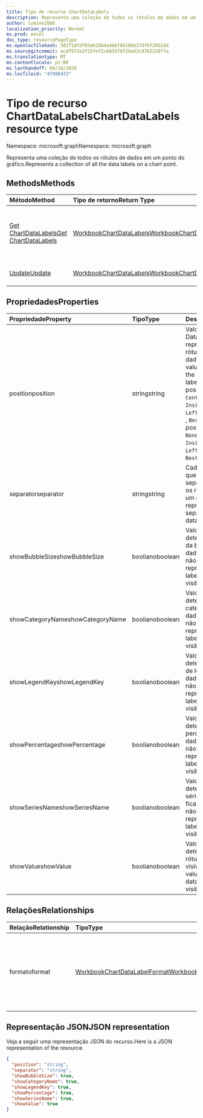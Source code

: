```yaml
---
title: Tipo de recurso ChartDataLabels
description: Representa uma coleção de todos os rótulos de dados em um ponto do gráfico.
author: lumine2008
localization_priority: Normal
ms.prod: excel
doc_type: resourcePageType
ms.openlocfilehash: 502f18fdf03eb28bde4b6f8620bb274f6f2052dd
ms.sourcegitcommit: acdf972e2f25fef2c6855f6f28a63c0762228ffa
ms.translationtype: MT
ms.contentlocale: pt-BR
ms.lasthandoff: 09/18/2020
ms.locfileid: "47988433"
---
```

# <a name="chartdatalabels-resource-type"></a><span data-ttu-id="72eaf-103">Tipo de recurso ChartDataLabels</span><span class="sxs-lookup"><span data-stu-id="72eaf-103">ChartDataLabels resource type</span></span>

<span data-ttu-id="72eaf-104">Namespace: microsoft.graph</span><span class="sxs-lookup"><span data-stu-id="72eaf-104">Namespace: microsoft.graph</span></span>

<span data-ttu-id="72eaf-105">Representa uma coleção de todos os rótulos de dados em um ponto do gráfico.</span><span class="sxs-lookup"><span data-stu-id="72eaf-105">Represents a collection of all the data labels on a chart point.</span></span>


## <a name="methods"></a><span data-ttu-id="72eaf-106">Methods</span><span class="sxs-lookup"><span data-stu-id="72eaf-106">Methods</span></span>

| <span data-ttu-id="72eaf-107">Método</span><span class="sxs-lookup"><span data-stu-id="72eaf-107">Method</span></span>           | <span data-ttu-id="72eaf-108">Tipo de retorno</span><span class="sxs-lookup"><span data-stu-id="72eaf-108">Return Type</span></span>    |<span data-ttu-id="72eaf-109">Descrição</span><span class="sxs-lookup"><span data-stu-id="72eaf-109">Description</span></span>|
|:---------------|:--------|:----------|
|[<span data-ttu-id="72eaf-110">Get ChartDataLabels</span><span class="sxs-lookup"><span data-stu-id="72eaf-110">Get ChartDataLabels</span></span>](../api/chartdatalabels-get.md) | [<span data-ttu-id="72eaf-111">WorkbookChartDataLabels</span><span class="sxs-lookup"><span data-stu-id="72eaf-111">WorkbookChartDataLabels</span></span>](chartdatalabels.md) |<span data-ttu-id="72eaf-112">Leia as propriedades e os relacionamentos do objeto chartDataLabels.</span><span class="sxs-lookup"><span data-stu-id="72eaf-112">Read properties and relationships of chartDataLabels object.</span></span>|
|[<span data-ttu-id="72eaf-113">Update</span><span class="sxs-lookup"><span data-stu-id="72eaf-113">Update</span></span>](../api/chartdatalabels-update.md) | [<span data-ttu-id="72eaf-114">WorkbookChartDataLabels</span><span class="sxs-lookup"><span data-stu-id="72eaf-114">WorkbookChartDataLabels</span></span>](chartdatalabels.md) |<span data-ttu-id="72eaf-115">Atualize o objeto ChartDataLabels.</span><span class="sxs-lookup"><span data-stu-id="72eaf-115">Update ChartDataLabels object.</span></span> |

## <a name="properties"></a><span data-ttu-id="72eaf-116">Propriedades</span><span class="sxs-lookup"><span data-stu-id="72eaf-116">Properties</span></span>
| <span data-ttu-id="72eaf-117">Propriedade</span><span class="sxs-lookup"><span data-stu-id="72eaf-117">Property</span></span>     | <span data-ttu-id="72eaf-118">Tipo</span><span class="sxs-lookup"><span data-stu-id="72eaf-118">Type</span></span>   |<span data-ttu-id="72eaf-119">Descrição</span><span class="sxs-lookup"><span data-stu-id="72eaf-119">Description</span></span>|
|:---------------|:--------|:----------|
|<span data-ttu-id="72eaf-120">position</span><span class="sxs-lookup"><span data-stu-id="72eaf-120">position</span></span>|<span data-ttu-id="72eaf-121">string</span><span class="sxs-lookup"><span data-stu-id="72eaf-121">string</span></span>|<span data-ttu-id="72eaf-122">Valor de DataLabelPosition que representa a posição do rótulo de dados.</span><span class="sxs-lookup"><span data-stu-id="72eaf-122">DataLabelPosition value that represents the position of the data label.</span></span> <span data-ttu-id="72eaf-123">Os valores possíveis são: `None` , `Center` , `InsideEnd` , `InsideBase` , `OutsideEnd` , `Left` , `Right` , `Top` , `Bottom` , `BestFit` , `Callout` .</span><span class="sxs-lookup"><span data-stu-id="72eaf-123">The possible values are: `None`, `Center`, `InsideEnd`, `InsideBase`, `OutsideEnd`, `Left`, `Right`, `Top`, `Bottom`, `BestFit`, `Callout`.</span></span>|
|<span data-ttu-id="72eaf-124">separator</span><span class="sxs-lookup"><span data-stu-id="72eaf-124">separator</span></span>|<span data-ttu-id="72eaf-125">string</span><span class="sxs-lookup"><span data-stu-id="72eaf-125">string</span></span>|<span data-ttu-id="72eaf-126">Cadeia de caracteres que representa o separador usado para os rótulos de dados em um gráfico.</span><span class="sxs-lookup"><span data-stu-id="72eaf-126">String representing the separator used for the data labels on a chart.</span></span>|
|<span data-ttu-id="72eaf-127">showBubbleSize</span><span class="sxs-lookup"><span data-stu-id="72eaf-127">showBubbleSize</span></span>|<span data-ttu-id="72eaf-128">booliano</span><span class="sxs-lookup"><span data-stu-id="72eaf-128">boolean</span></span>|<span data-ttu-id="72eaf-129">Valor booliano que determina se o tamanho da bolha do rótulo de dados fica visível ou não.</span><span class="sxs-lookup"><span data-stu-id="72eaf-129">Boolean value representing if the data label bubble size is visible or not.</span></span>|
|<span data-ttu-id="72eaf-130">showCategoryName</span><span class="sxs-lookup"><span data-stu-id="72eaf-130">showCategoryName</span></span>|<span data-ttu-id="72eaf-131">booliano</span><span class="sxs-lookup"><span data-stu-id="72eaf-131">boolean</span></span>|<span data-ttu-id="72eaf-132">Valor booliano que determina se o nome da categoria do rótulo de dados fica visível ou não.</span><span class="sxs-lookup"><span data-stu-id="72eaf-132">Boolean value representing if the data label category name is visible or not.</span></span>|
|<span data-ttu-id="72eaf-133">showLegendKey</span><span class="sxs-lookup"><span data-stu-id="72eaf-133">showLegendKey</span></span>|<span data-ttu-id="72eaf-134">booliano</span><span class="sxs-lookup"><span data-stu-id="72eaf-134">boolean</span></span>|<span data-ttu-id="72eaf-135">Valor booliano que determina se o código de legenda do rótulo de dados fica visível ou não.</span><span class="sxs-lookup"><span data-stu-id="72eaf-135">Boolean value representing if the data label legend key is visible or not.</span></span>|
|<span data-ttu-id="72eaf-136">showPercentage</span><span class="sxs-lookup"><span data-stu-id="72eaf-136">showPercentage</span></span>|<span data-ttu-id="72eaf-137">booliano</span><span class="sxs-lookup"><span data-stu-id="72eaf-137">boolean</span></span>|<span data-ttu-id="72eaf-138">Valor booliano que determina se o percentual do rótulo de dados fica visível ou não.</span><span class="sxs-lookup"><span data-stu-id="72eaf-138">Boolean value representing if the data label percentage is visible or not.</span></span>|
|<span data-ttu-id="72eaf-139">showSeriesName</span><span class="sxs-lookup"><span data-stu-id="72eaf-139">showSeriesName</span></span>|<span data-ttu-id="72eaf-140">booliano</span><span class="sxs-lookup"><span data-stu-id="72eaf-140">boolean</span></span>|<span data-ttu-id="72eaf-141">Valor booliano que determina se o nome da série do rótulo de dados fica visível ou não.</span><span class="sxs-lookup"><span data-stu-id="72eaf-141">Boolean value representing if the data label series name is visible or not.</span></span>|
|<span data-ttu-id="72eaf-142">showValue</span><span class="sxs-lookup"><span data-stu-id="72eaf-142">showValue</span></span>|<span data-ttu-id="72eaf-143">booliano</span><span class="sxs-lookup"><span data-stu-id="72eaf-143">boolean</span></span>|<span data-ttu-id="72eaf-144">Valor booliano que determina se o valor do rótulo de dados fica visível ou não.</span><span class="sxs-lookup"><span data-stu-id="72eaf-144">Boolean value representing if the data label value is visible or not.</span></span>|

## <a name="relationships"></a><span data-ttu-id="72eaf-145">Relações</span><span class="sxs-lookup"><span data-stu-id="72eaf-145">Relationships</span></span>
| <span data-ttu-id="72eaf-146">Relação</span><span class="sxs-lookup"><span data-stu-id="72eaf-146">Relationship</span></span> | <span data-ttu-id="72eaf-147">Tipo</span><span class="sxs-lookup"><span data-stu-id="72eaf-147">Type</span></span>   |<span data-ttu-id="72eaf-148">Descrição</span><span class="sxs-lookup"><span data-stu-id="72eaf-148">Description</span></span>|
|:---------------|:--------|:----------|
|<span data-ttu-id="72eaf-149">formato</span><span class="sxs-lookup"><span data-stu-id="72eaf-149">format</span></span>|[<span data-ttu-id="72eaf-150">WorkbookChartDataLabelFormat</span><span class="sxs-lookup"><span data-stu-id="72eaf-150">WorkbookChartDataLabelFormat</span></span>](chartdatalabelformat.md)|<span data-ttu-id="72eaf-151">Representa o formato dos rótulos de dados do gráfico, que inclui a formatação de fonte e de preenchimento.</span><span class="sxs-lookup"><span data-stu-id="72eaf-151">Represents the format of chart data labels, which includes fill and font formatting.</span></span> <span data-ttu-id="72eaf-152">Somente leitura.</span><span class="sxs-lookup"><span data-stu-id="72eaf-152">Read-only.</span></span>|

## <a name="json-representation"></a><span data-ttu-id="72eaf-153">Representação JSON</span><span class="sxs-lookup"><span data-stu-id="72eaf-153">JSON representation</span></span>

<span data-ttu-id="72eaf-154">Veja a seguir uma representação JSON do recurso.</span><span class="sxs-lookup"><span data-stu-id="72eaf-154">Here is a JSON representation of the resource.</span></span>

<!--{
  "blockType": "resource",
  "baseType": "microsoft.graph.entity",
  "optionalProperties": [],
  "@odata.type": "microsoft.graph.workbookChartDataLabels"
}-->

```json
{
  "position": "string",
  "separator": "string",
  "showBubbleSize": true,
  "showCategoryName": true,
  "showLegendKey": true,
  "showPercentage": true,
  "showSeriesName": true,
  "showValue": true
}

```

<!-- uuid: 8fcb5dbc-d5aa-4681-8e31-b001d5168d79
2015-10-25 14:57:30 UTC -->
<!-- {
  "type": "#page.annotation",
  "description": "ChartDataLabels resource",
  "keywords": "",
  "section": "documentation",
  "tocPath": ""
}-->

